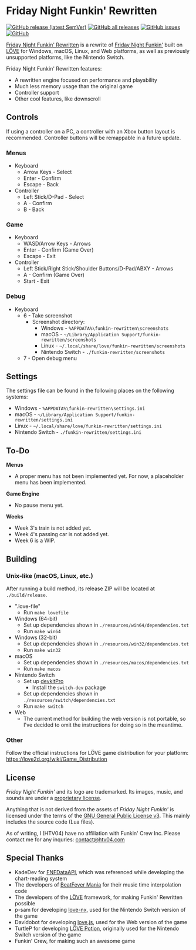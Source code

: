 # Friday Night Funkin' Rewritten

[![GitHub release (latest SemVer)](https://img.shields.io/github/v/release/HTV04/funkin-rewritten?style=flat-square)](https://github.com/HTV04/funkin-rewritten/releases/latest)
[![GitHub all releases](https://img.shields.io/github/downloads/HTV04/funkin-rewritten/total?style=flat-square)](https://github.com/HTV04/funkin-rewritten/releases)
[![GitHub issues](https://img.shields.io/github/issues/HTV04/funkin-rewritten?style=flat-square)](https://github.com/HTV04/funkin-rewritten/issues)
[![GitHub](https://img.shields.io/github/license/HTV04/funkin-rewritten?style=flat-square)](https://github.com/HTV04/funkin-rewritten/blob/main/LICENSE)

[Friday Night Funkin' Rewritten](https://github.com/HTV04/funkin-rewritten) is a rewrite of [Friday Night Funkin'](https://ninja-muffin24.itch.io/funkin) built on [LÖVE](https://love2d.org/) for Windows, macOS, Linux, and Web platforms, as well as previously unsupported platforms, like the Nintendo Switch.

Friday Night Funkin' Rewritten features:
* A rewritten engine focused on performance and playability
* Much less memory usage than the original game
* Controller support
* Other cool features, like downscroll

## Controls

If using a controller on a PC, a controller with an Xbox button layout is recommended. Controller buttons will be remappable in a future update.

### Menus

* Keyboard
  * Arrow Keys - Select
  * Enter - Confirm
  * Escape - Back
* Controller
  * Left Stick/D-Pad - Select
  * A - Confirm
  * B - Back

### Game

* Keyboard
  * WASD/Arrow Keys - Arrows
  * Enter - Confirm (Game Over)
  * Escape - Exit
* Controller
  * Left Stick/Right Stick/Shoulder Buttons/D-Pad/ABXY - Arrows
  * A - Confirm (Game Over)
  * Start - Exit

### Debug

* Keyboard
  * 6 - Take screenshot
    * Screenshot directory:
      * Windows - `%APPDATA%\funkin-rewritten\screenshots`
      * macOS - `~/Library/Application Support/funkin-rewritten/screenshots`
	  * Linux - `~/.local/share/love/funkin-rewritten/screenshots`
	  * Nintendo Switch - `./funkin-rewritten/screenshots`
  * 7 - Open debug menu

## Settings

The settings file can be found in the following places on the following systems:
* Windows - `%APPDATA%\funkin-rewritten\settings.ini`
* macOS - `~/Library/Application Support/funkin-rewritten/settings.ini`
* Linux - `~/.local/share/love/funkin-rewritten/settings.ini`
* Nintendo Switch - `./funkin-rewritten/settings.ini`

## To-Do

**Menus**
* A proper menu has not been implemented yet. For now, a placeholder menu has been implemented.

**Game Engine**
* No pause menu yet.

**Weeks**
* Week 3's train is not added yet.
* Week 4's passing car is not added yet.
* Week 6 is a WIP.

## Building

### Unix-like (macOS, Linux, etc.)

After running a build method, its release ZIP will be located at `./build/release`.

* ".love-file"
  * Run `make lovefile`
* Windows (64-bit)
  * Set up dependencies shown in `./resources/win64/dependencies.txt`
  * Run `make win64`
* Windows (32-bit)
  * Set up dependencies shown in `./resources/win32/dependencies.txt`
  * Run `make win32`
* macOS
  * Set up dependencies shown in `./resources/macos/dependencies.txt`
  * Run `make macos`
* Nintendo Switch
  * Set up [devkitPro](https://devkitpro.org/wiki/Getting_Started)
    * Install the `switch-dev` package
  * Set up dependencies shown in `./resources/switch/dependencies.txt`
  * Run `make switch`
* Web
  * The current method for building the web version is not portable, so I've decided to omit the instructions for doing so in the meantime.

### Other

Follow the official instructions for LÖVE game distribution for your platform: https://love2d.org/wiki/Game_Distribution

## License

*Friday Night Funkin'* and its logo are trademarked. Its images, music, and sounds are under a [proprietary license](https://github.com/FunkinCrew/funkin.assets/blob/main/LICENSE.md).

Anything that is not derived from the assets of *Friday Night Funkin'* is licensed under the terms of the [GNU General Public License v3](LICENSE). This mainly includes the source code (Lua files).

As of writing, I (HTV04) have no affiliation with Funkin' Crew Inc. Please contact me for any inquries: contact@htv04.com

## Special Thanks

* KadeDev for [FNFDataAPI](https://github.com/KadeDev/FNFDataAPI), which was referenced while developing the chart-reading system
* The developers of [BeatFever Mania](https://github.com/Sulunia/beatfever) for their music time interpolation code
* The developers of the [LÖVE](https://love2d.org/) framework, for making Funkin' Rewritten possible
* p-sam for developing [love-nx](https://github.com/retronx-team/love-nx), used for the Nintendo Switch version of the game
* Davidobot for developing [love.js](https://github.com/Davidobot/love.js), used for the Web version of the game
* TurtleP for developing [LÖVE Potion](https://github.com/lovebrew/LovePotion), originally used for the Nintendo Switch version of the game
* Funkin' Crew, for making such an awesome game
